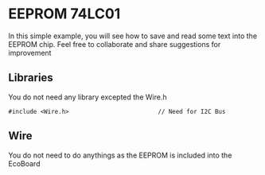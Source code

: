 # EEPROM 74LC01
In this simple example, you will see how to save and read some text into the EEPROM chip.
Feel free to collaborate and share suggestions for improvement

## Libraries

You do not need any library excepted the Wire.h
```
#include <Wire.h>                         // Need for I2C Bus
```

## Wire
You do not need to do anythings as the EEPROM is included into the EcoBoard
